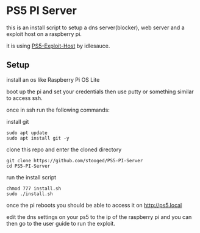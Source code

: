 # PS5 PI Server


this is an install script to setup a dns server(blocker), web server and a exploit host on a raspberry pi.


it is using <a href=https://github.com/idlesauce/PS5-Exploit-Host>PS5-Exploit-Host</a> by idlesauce.


## Setup

install an os like Raspberry Pi OS Lite

boot up the pi and set your credentials then use putty or something similar to access ssh.

once in ssh run the following commands:


install git

```
sudo apt update
sudo apt install git -y
```

clone this repo and enter the cloned directory

```
git clone https://github.com/stooged/PS5-PI-Server
cd PS5-PI-Server
```

run the install script

```
chmod 777 install.sh
sudo ./install.sh

```

once the pi reboots you should be able to access it on http://ps5.local

edit the dns settings on your ps5 to the ip of the raspberry pi and you can then go to the user guide to run the exploit.
